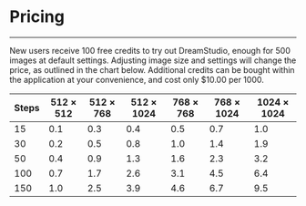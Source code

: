 # Pricing

---

New users receive 100 free credits to try out DreamStudio, enough for 500 images at default settings.
Adjusting image size and settings will change the price, as outlined in the chart below.
Additional credits can be bought within the application at your convenience, and cost only $10.00 per 1000.

| Steps | 512 × 512 | 512 × 768 | 512 × 1024 | 768 × 768 | 768 × 1024 | 1024 × 1024 |
| ----- | --------- | --------- | ---------- | --------- | ---------- | ----------- |
| 15    | 0.1       | 0.3       | 0.4        | 0.5       | 0.7        | 1.0         |
| 30    | 0.2       | 0.5       | 0.8        | 1.0       | 1.4        | 1.9         |
| 50    | 0.4       | 0.9       | 1.3        | 1.6       | 2.3        | 3.2         |
| 100   | 0.7       | 1.7       | 2.6        | 3.1       | 4.5        | 6.4         |
| 150   | 1.0       | 2.5       | 3.9        | 4.6       | 6.7        | 9.5         |
